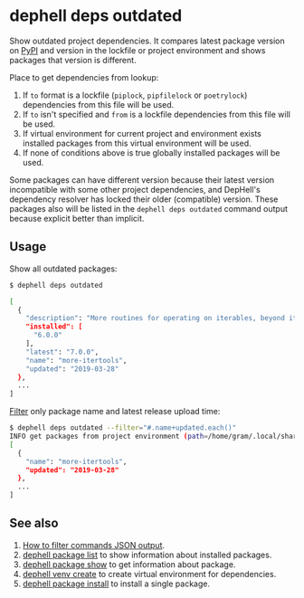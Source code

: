 # dephell deps outdated

Show outdated project dependencies. It compares latest package version on [PyPI](https://pypi.org/) and version in the lockfile or project environment and shows packages that version is different.

Place to get dependencies from lookup:

1. If `to` format is a lockfile (`piplock`, `pipfilelock` or `poetrylock`) dependencies from this file will be used.
1. If `to` isn't specified and `from` is a lockfile dependencies from this file will be used.
1. If virtual environment for current project and environment exists installed packages from this virtual environment will be used.
1. If none of conditions above is true globally installed packages will be used.

Some packages can have different version because their latest version incompatible with some other project dependencies, and DepHell's dependency resolver has locked their older (compatible) version. These packages also will be listed in the `dephell deps outdated` command output because explicit better than implicit.

## Usage

Show all outdated packages:

```bash
$ dephell deps outdated

[
  {
    "description": "More routines for operating on iterables, beyond itertools",
    "installed": [
      "6.0.0"
    ],
    "latest": "7.0.0",
    "name": "more-itertools",
    "updated": "2019-03-28"
  },
  ...
]
```

[Filter](filters) only package name and latest release upload time:

```bash
$ dephell deps outdated --filter="#.name+updated.each()"
INFO get packages from project environment (path=/home/gram/.local/share/dephell/venvs/dephell-nLn6/main)
[
  {
    "name": "more-itertools",
    "updated": "2019-03-28"
  },
  ...
]
```

## See also

1. [How to filter commands JSON output](filters).
1. [dephell package list](cmd-package-list) to show information about installed packages.
1. [dephell package show](cmd-package-show) to get information about package.
1. [dephell venv create](cmd-venv-create) to create virtual environment for dependencies.
1. [dephell package install](cmd-package-install) to install a single package.
